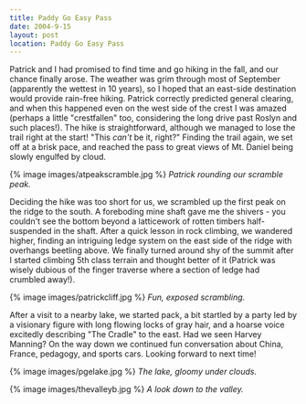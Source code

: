 ```yaml
---
title: Paddy Go Easy Pass
date: 2004-9-15
layout: post
location: Paddy Go Easy Pass
---
```


<p>
Patrick and I had promised to find time and go hiking in the fall, and our
chance finally arose. The weather was grim through most of September
(apparently the wettest in 10 years), so I hoped that an east-side destination
would provide rain-free hiking. Patrick correctly predicted general clearing, 
and when this happened even on the west side of the crest I was amazed 
(perhaps a little "crestfallen" too, considering the long drive past Roslyn 
and such places!). The hike is straightforward, although we managed to lose
the trail right at the start! "This <i>can't</i> be it, right?" Finding the
trail again, we set off at a brisk pace, and reached the pass to great
views of Mt. Daniel being slowly engulfed by cloud. 
</p>

{% image images/atpeakscramble.jpg %}
<i>Patrick rounding our scramble peak.</i>

<p>
Deciding the hike was too
short for us, we scrambled up the first peak on the ridge to the south.
A foreboding mine shaft gave me the shivers - you couldn't see the bottom
beyond a latticework of rotten timbers half-suspended in the shaft. After
a quick lesson in rock climbing, we wandered higher, finding an intriguing
ledge system on the east side of the ridge with overhangs beetling above.
We finally turned around shy of the summit after I started climbing 5th
class terrain and thought better of it (Patrick was wisely dubious of the
finger traverse where a section of ledge had crumbled away!).
</p>

{% image images/patrickcliff.jpg %}
<i>Fun, exposed scrambling.</i>

<p>
After a visit to a nearby lake, we started pack, a bit startled by a party
led by a visionary figure with long flowing locks of gray hair, and a hoarse
voice excitedly describing "The Cradle" to the east. Had we seen Harvey
Manning? On the way down we continued fun conversation about China, France,
pedagogy, and sports cars. Looking forward to next time!
</p>

{% image images/pgelake.jpg %}
<i>The lake, gloomy under clouds.</i>

{% image images/thevalleyb.jpg %}
<i>A look down to the valley.</i>


